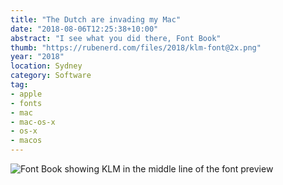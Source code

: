 ```yaml
---
title: "The Dutch are invading my Mac"
date: "2018-08-06T12:25:38+10:00"
abstract: "I see what you did there, Font Book"
thumb: "https://rubenerd.com/files/2018/klm-font@2x.png"
year: "2018"
location: Sydney
category: Software
tag:
- apple
- fonts
- mac
- mac-os-x
- os-x
- macos
---
```

<p><img src="https://rubenerd.com/files/2018/klm-font@2x.png" alt="Font Book showing KLM in the middle line of the font preview" /></p>


